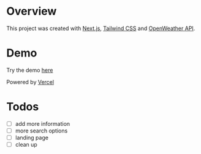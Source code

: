 # Overview

This project was created with [Next.js](https://nextjs.org), [Tailwind CSS](https://tailwindcss.com) and [OpenWeather API](https://openweathermap.org/).

# Demo

Try the demo [here](https://temperator.vercel.app/)

Powered by [Vercel](https://vercel.com/)

# Todos

- [ ] add more information
- [ ] more search options
- [ ] landing page
- [ ] clean up

